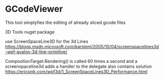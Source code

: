 # GCodeViewer
This tool simplyfies the editing of already sliced gcode files



3D Tools nuget package

use ScreenSpaceLine3D for the 3d Lines
  https://blogs.msdn.microsoft.com/karstenj/2005/10/04/screenspacelines3d-wpf-avalon-3d-line-primitive/
  
CompositionTarget.Rendering() is called 60 times a second and a screenspaceline3d adds a handler to the delegate
also contains solution
  https://ericsink.com/wpf3d/1_ScreenSpaceLines3D_Performance.html
